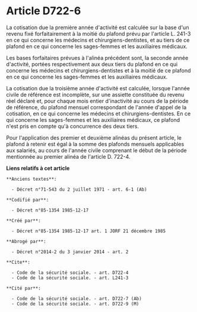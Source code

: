 # Article D722-6

La cotisation due la première année d'activité est calculée sur la base d'un revenu fixé forfaitairement à la moitié du
plafond prévu par l'article L. 241-3 en ce qui concerne les médecins et chirurgiens-dentistes, et au tiers de ce plafond en
ce qui concerne les sages-femmes et les auxiliaires médicaux. 

Les bases forfaitaires prévues à l'alinéa précédent sont, la seconde année d'activité, portées respectivement aux deux tiers
du plafond en ce qui concerne les médecins et chirurgiens-dentistes et à la moitié de ce plafond en ce qui concerne les
sages-femmes et les auxiliaires médicaux. 

La cotisation due la troisième année d'activité est calculée, lorsque l'année civile de référence est incomplète, sur une
assiette constituée du revenu réel déclaré et, pour chaque mois entier d'inactivité au cours de la période de référence, du
plafond mensuel correspondant de l'année d'appel de la cotisation, en ce qui concerne les médecins et chirurgiens-dentistes.
En ce qui concerne les sages-femmes et les auxiliaires médicaux, ce plafond n'est pris en compte qu'à concurrence des deux
tiers. 

Pour l'application des premier et deuxième alinéas du présent article, le plafond à retenir est égal à la somme des plafonds
mensuels applicables aux salariés, au cours de l'année civile comprenant le début de la période mentionnée au premier alinéa
de l'article D. 722-4.

**Liens relatifs à cet article**

	**Anciens textes**:

	  - Décret n°71-543 du 2 juillet 1971 - art. 6-1 (Ab)

	**Codifié par**:

	  - Décret n°85-1354 1985-12-17

	**Créé par**:

	  - Décret n°85-1354 1985-12-17 art. 1 JORF 21 décembre 1985

	**Abrogé par**:

	  - Décret n°2014-2 du 3 janvier 2014 - art. 2

	**Cite**:

	  - Code de la sécurité sociale. - art. D722-4
	  - Code de la sécurité sociale. - art. L241-3

	**Cité par**:

	  - Code de la sécurité sociale. - art. D722-7 (Ab)
	  - Code de la sécurité sociale. - art. D722-9 (M)
